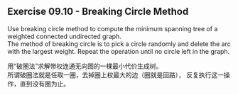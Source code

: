 ## Exercise 09.10 - Breaking Circle Method

Use breaking circle method to compute the minimum spanning tree
of a weighted connected undirected graph.  
The method of breaking circle is to pick a circle randomly and 
delete the arc with the largest weight.
Repeat the operation until no circle left in the graph.

用“破圈法”求解带权连通无向图的一棵最小代价生成树。  
所谓破圈法就是任取一圈，去掉圈上权最大的边（圈就是回路），
反复执行这一操作，直到没有圈为止。
